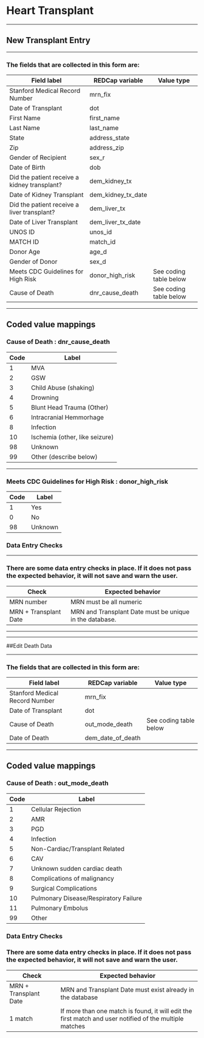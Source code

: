 # Heart Transplant

---

## New Transplant Entry
***


### The fields that are collected in this form are:
Field label | REDCap variable | Value type
--- | --- | ---
Stanford Medical Record Number | mrn_fix
Date of Transplant | dot
First Name | first_name
Last Name | last_name
State | address_state
Zip | address_zip
Gender of Recipient | sex_r
Date of Birth | dob
Did the patient receive a kidney transplant? | dem_kidney_tx
Date of Kidney Transplant | dem_kidney_tx_date
Did the patient receive a liver transplant? | dem_liver_tx
Date of Liver Transplant|dem_liver_tx_date
UNOS ID | unos_id
MATCH ID | match_id
Donor Age | age_d
Gender of Donor | sex_d
Meets CDC Guidelines for High Risk | donor_high_risk | See coding table below
Cause of Death | dnr_cause_death | See coding table below
---

## Coded value mappings

### Cause of Death : dnr_cause_death
Code | Label 
--- | --- 
1 |	MVA
2|  GSW
3|	Child Abuse (shaking)
4|	Drowning
5|	Blunt Head Trauma (Other)
6|	Intracranial Hemmorhage
8|	Infection
10|	Ischemia (other, like seizure)
98|	Unknown
99|	Other (describe below)


---
### 	Meets CDC Guidelines for High Risk : donor_high_risk
Code | Label 
--- | --- 
1 |	Yes
0 |	No
98 |Unknown

### Data Entry Checks

---
### There are some data entry checks in place. If it does not pass the expected behavior, it will not save and warn the user.
Check | Expected behavior 
--- | --- 
MRN number | MRN must be all numeric
MRN + Transplant Date | MRN  and Transplant Date must be unique in the database.

---
___


##Edit Death Data
 ***
### The fields that are collected in this form are:
Field label | REDCap variable | Value type
--- | --- | ---
Stanford Medical Record Number | mrn_fix
Date of Transplant | dot
Cause of Death | out_mode_death | See coding table below
Date of Death | dem_date_of_death
---

## Coded value mappings

### Cause of Death : out_mode_death
Code | Label 
--- | --- 
1 |	Cellular Rejection
2|  AMR
3|	PGD
4|	Infection
5|	Non-Cardiac/Transplant Related
6|	CAV
7|	Unknown sudden cardiac death
8|Complications of malignancy
9|Surgical Complications
10|Pulmonary Disease/Respiratory Failure
11|Pulmonary Embolus
99|Other


### Data Entry Checks


### There are some data entry checks in place. If it does not pass the expected behavior, it will not save and warn the user.
Check | Expected behavior 
--- | --- 
MRN + Transplant Date | MRN  and Transplant Date must exist already in the database
1 match | If more than one match is found, it will edit the first match and user notified of the multiple matches

